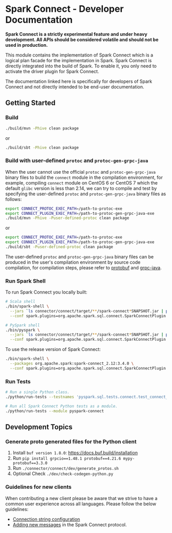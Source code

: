 # Spark Connect - Developer Documentation

**Spark Connect is a strictly experimental feature and under heavy development.
All APIs should be considered volatile and should not be used in production.**

This module contains the implementation of Spark Connect which is a logical plan
facade for the implementation in Spark. Spark Connect is directly integrated into the build
of Spark. To enable it, you only need to activate the driver plugin for Spark Connect.

The documentation linked here is specifically for developers of Spark Connect and not
directly intended to be end-user documentation.


## Getting Started 

### Build

```bash
./build/mvn -Phive clean package
```

or

```bash
./build/sbt -Phive clean package
```

### Build with user-defined `protoc` and `protoc-gen-grpc-java`

When the user cannot use the official `protoc` and `protoc-gen-grpc-java` binary files to build the `connect` module in the compilation environment,
for example, compiling `connect` module on CentOS 6 or CentOS 7 which the default `glibc` version is less than 2.14, we can try to compile and test by 
specifying the user-defined `protoc` and `protoc-gen-grpc-java` binary files as follows:

```bash
export CONNECT_PROTOC_EXEC_PATH=/path-to-protoc-exe
export CONNECT_PLUGIN_EXEC_PATH=/path-to-protoc-gen-grpc-java-exe
./build/mvn -Phive -Puser-defined-protoc clean package
```

or

```bash
export CONNECT_PROTOC_EXEC_PATH=/path-to-protoc-exe
export CONNECT_PLUGIN_EXEC_PATH=/path-to-protoc-gen-grpc-java-exe
./build/sbt -Puser-defined-protoc clean package
```

The user-defined `protoc` and `protoc-gen-grpc-java` binary files can be produced in the user's compilation environment by source code compilation, 
for compilation steps, please refer to [protobuf](https://github.com/protocolbuffers/protobuf) and [grpc-java](https://github.com/grpc/grpc-java).


### Run Spark Shell

To run Spark Connect you locally built:

```bash
# Scala shell
./bin/spark-shell \
  --jars `ls connector/connect/target/**/spark-connect*SNAPSHOT.jar | paste -sd ',' -` \
  --conf spark.plugins=org.apache.spark.sql.connect.SparkConnectPlugin

# PySpark shell
./bin/pyspark \
  --jars `ls connector/connect/target/**/spark-connect*SNAPSHOT.jar | paste -sd ',' -` \
  --conf spark.plugins=org.apache.spark.sql.connect.SparkConnectPlugin
```

To use the release version of Spark Connect:

```bash
./bin/spark-shell \
  --packages org.apache.spark:spark-connect_2.12:3.4.0 \
  --conf spark.plugins=org.apache.spark.sql.connect.SparkConnectPlugin
```

### Run Tests

```bash
# Run a single Python class.
./python/run-tests --testnames 'pyspark.sql.tests.connect.test_connect_basic'
```

```bash
# Run all Spark Connect Python tests as a module.
./python/run-tests --module pyspark-connect
```


## Development Topics

### Generate proto generated files for the Python client
1. Install `buf version 1.8.0`: https://docs.buf.build/installation
2. Run `pip install grpcio==1.48.1 protobuf==4.21.6 mypy-protobuf==3.3.0`
3. Run `./connector/connect/dev/generate_protos.sh`
4. Optional Check `./dev/check-codegen-python.py`

### Guidelines for new clients

When contributing a new client please be aware that we strive to have a common
user experience across all languages. Please follow the below guidelines:

* [Connection string configuration](docs/client-connection-string.md)
* [Adding new messages](docs/adding-proto-messages.md) in the Spark Connect protocol.
